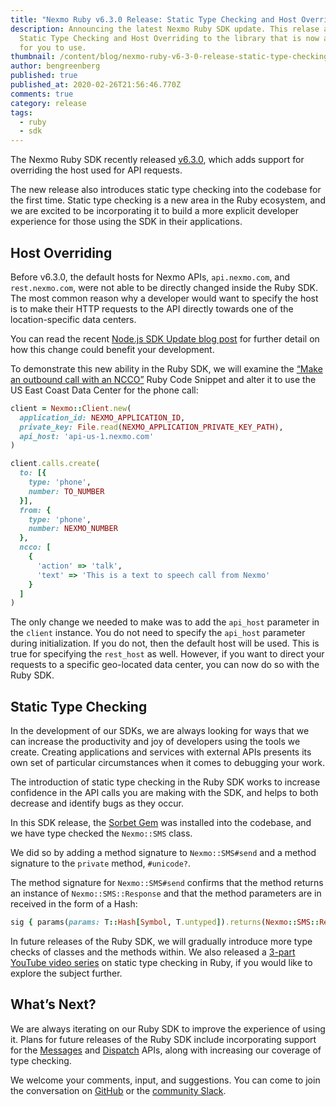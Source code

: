 ```yaml
---
title: "Nexmo Ruby v6.3.0 Release: Static Type Checking and Host Overriding"
description: Announcing the latest Nexmo Ruby SDK update. This relase adds
  Static Type Checking and Host Overriding to the library that is now available
  for you to use.
thumbnail: /content/blog/nexmo-ruby-v6-3-0-release-static-type-checking-and-host-overriding/ruby-sdk-release.png
author: bengreenberg
published: true
published_at: 2020-02-26T21:56:46.770Z
comments: true
category: release
tags:
  - ruby
  - sdk
---
```

The Nexmo Ruby SDK recently released [v6.3.0](https://rubygems.org/gems/nexmo), which adds support for overriding the host used for API requests.

The new release also introduces static type checking into the codebase for the first time. Static type checking is a new area in the Ruby ecosystem, and we are excited to be incorporating it to build a more explicit developer experience for those using the SDK in their applications.

## Host Overriding

Before v6.3.0, the default hosts for Nexmo APIs, `api.nexmo.com`, and `rest.nexmo.com`, were not able to be directly changed inside the Ruby SDK. The most common reason why a developer would want to specify the host is to make their HTTP requests to the API directly towards one of the location-specific data centers.

You can read the recent [Node.js SDK Update blog post](https://www.nexmo.com/blog/2020/01/17/nexmo-node-server-sdk-support-host-overriding-dr) for further detail on how this change could benefit your development.

To demonstrate this new ability in the Ruby SDK, we will examine the [“Make an outbound call with an NCCO”](https://developer.nexmo.com/voice/voice-api/code-snippets/make-an-outbound-call-with-ncco/ruby) Ruby Code Snippet and alter it to use the US East Coast Data Center for the phone call:

```ruby
client = Nexmo::Client.new(
  application_id: NEXMO_APPLICATION_ID,
  private_key: File.read(NEXMO_APPLICATION_PRIVATE_KEY_PATH),
  api_host: 'api-us-1.nexmo.com'
)

client.calls.create(
  to: [{
    type: 'phone',
    number: TO_NUMBER
  }],
  from: {
    type: 'phone',
    number: NEXMO_NUMBER
  },
  ncco: [
    {
      'action' => 'talk',
      'text' => 'This is a text to speech call from Nexmo'
    }
  ]
)
```

The only change we needed to make was to add the `api_host` parameter in the `client` instance. You do not need to specify the `api_host` parameter during initialization. If you do not, then the default host will be used. This is true for specifying the `rest_host` as well. However, if you want to direct your requests to a specific geo-located data center, you can now do so with the Ruby SDK.

## Static Type Checking

In the development of our SDKs, we are always looking for ways that we can increase the productivity and joy of developers using the tools we create. Creating applications and services with external APIs presents its own set of particular circumstances when it comes to debugging your work.

The introduction of static type checking in the Ruby SDK works to increase confidence in the API calls you are making with the SDK, and helps to both decrease and identify bugs as they occur.

In this SDK release, the [Sorbet Gem](https://sorbet.org/) was installed into the codebase, and we have type checked the `Nexmo::SMS` class.

We did so by adding a method signature to `Nexmo::SMS#send` and a method signature to the `private` method, `#unicode?`.

The method signature for `Nexmo::SMS#send` confirms that the method returns an instance of `Nexmo::SMS::Response` and that the method parameters are in received in the form of a Hash:

```ruby
sig { params(params: T::Hash[Symbol, T.untyped]).returns(Nexmo::SMS::Response) }
```

In future releases of the Ruby SDK, we will gradually introduce more type checks of classes and the methods within. We also released a [3-part YouTube video series](https://www.youtube.com/playlist?list=PLWYngsniPr_mMVi6W3dhqMoc5qTwTi_vb) on static type checking in Ruby, if you would like to explore the subject further.

## What’s Next?

We are always iterating on our Ruby SDK to improve the experience of using it. Plans for future releases of the Ruby SDK include incorporating support for the [Messages](https://developer.nexmo.com/messages/overview) and [Dispatch](https://developer.nexmo.com/dispatch/overview) APIs, along with increasing our coverage of type checking.

We welcome your comments, input, and suggestions. You can come to join the conversation on [GitHub](https://github.com/nexmo/nexmo-ruby) or the [community Slack](https://developer.nexmo.com/community/slack).